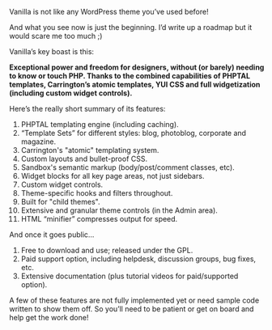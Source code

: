 Vanilla is not like any WordPress theme you’ve used before!

And what you see now is just the beginning. I’d write up a roadmap but it would scare me too much ;)

Vanilla’s key boast is this:

**Exceptional power and freedom for designers, without (or barely) needing to know or touch PHP. Thanks to the combined capabilities of PHPTAL templates, Carrington’s atomic templates, YUI CSS and full widgetization (including custom widget controls).**

Here’s the really short summary of its features:

  1. PHPTAL templating engine (including caching).
  1. “Template Sets” for different styles: blog, photoblog, corporate and magazine.
  1. Carrington's "atomic" templating system.
  1. Custom layouts and bullet-proof CSS.
  1. Sandbox's semantic markup (body/post/comment classes, etc).
  1. Widget blocks for all key page areas, not just sidebars.
  1. Custom widget controls.
  1. Theme-specific hooks and filters throughout.
  1. Built for "child themes".
  1. Extensive and granular theme controls (in the Admin area).
  1. HTML “minifier” compresses output for speed.

And once it goes public...

  1. Free to download and use; released under the GPL.
  1. Paid support option, including helpdesk, discussion groups, bug fixes, etc.
  1. Extensive documentation (plus tutorial videos for paid/supported option).

A few of these features are not fully implemented yet or need sample code written to show them off. So you’ll need to be patient or get on board and help get the work done!